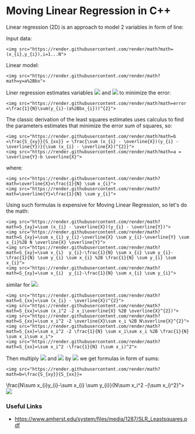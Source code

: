 # Moving Linear Regression in C++

Linear regression (2D) is an approach to model 2 variables in form of line:

Input data:

    <img src="https://render.githubusercontent.com/render/math?math=(x_{i},y_{i}),i=1...N">

Linear model:

    <img src="https://render.githubusercontent.com/render/math?math=y=a%2Bbx">

Liner regression estimates variables <img src="https://render.githubusercontent.com/render/math?math=a"> and <img src="https://render.githubusercontent.com/render/math?math=b"> to minimize the error:

    <img src="https://render.githubusercontent.com/render/math?math=error =\frac{1}{N}\sum(y_{i}-(a%2Bbx_{i}))^{2}">

The classic derivation of the least squares estimates uses calculus to find the parameters estimates that minimize the error sum of squares, so:

    <img src="https://render.githubusercontent.com/render/math?math=b =\frac{S_{xy}}{S_{xx}} = \frac{\sum (x_{i} - \overline{X})(y_{i} - \overline{Y})}{\sum (x_{i} - \overline{X})^{2}}">
    <img src="https://render.githubusercontent.com/render/math?math=a = \overline{Y}-b \overline{X}">

where:

    <img src="https://render.githubusercontent.com/render/math?math=\overline{X}=\frac{1}{N} \sum x_{i}">
    <img src="https://render.githubusercontent.com/render/math?math=\overline{Y}=\frac{1}{N} \sum y_{i}">

Using such formulas is expensive for Moving Linear Regression, so let's do the math:

    <img src="https://render.githubusercontent.com/render/math?math=S_{xy}=\sum (x_{i} - \overline{X})(y_{i} - \overline{Y})">
    <img src="https://render.githubusercontent.com/render/math?math=S_{xy}=\sum x_{i} y_{i}-\overline{X} \sum y_{i}-\overline{Y} \sum x_{i}%2B N \overline{X} \overline{Y}">
    <img src="https://render.githubusercontent.com/render/math?math=S_{xy}=\sum x_{i}  y_{i}-\frac{1}{N} \sum x_{i} \sum y_{i}-\frac{1}{N} \sum y_{i} \sum x_{i} %2B \frac{1}{N} \sum y_{i} \sum x_{i}">
    <img src="https://render.githubusercontent.com/render/math?math=S_{xy}=\sum x_{i}  y_{i}-\frac{1}{N} \sum x_{i} \sum y_{i}">

similar for <img src="https://render.githubusercontent.com/render/math?math=S_{xx}">:

    <img src="https://render.githubusercontent.com/render/math?math=S_{xx}=\sum (x_{i} - \overline{X})^{2}">
    <img src="https://render.githubusercontent.com/render/math?math=S_{xx}=\sum (x_i^2 -2 x_i\overline{X} %2B \overline{X}^{2})">
    <img src="https://render.githubusercontent.com/render/math?math=S_{xx}=\sum x_i^2 -2 \overline{X}\sum x_i %2B N\overline{X}^{2}">
    <img src="https://render.githubusercontent.com/render/math?math=S_{xx}=\sum x_i^2 -2 \frac{1}{N} \sum x_i\sum x_i %2B \frac{1}{N} \sum x_i\sum x_i">
    <img src="https://render.githubusercontent.com/render/math?math=S_{xx}=\sum x_i^2 -\frac{1}{N} (\sum x_i)^2">

Then multiply <img src="https://render.githubusercontent.com/render/math?math=S_{xy}"> and <img src="https://render.githubusercontent.com/render/math?math=S_{xx}"> by <img src="https://render.githubusercontent.com/render/math?math=N"> we get formulas in form of sums:

    <img src="https://render.githubusercontent.com/render/math?math=b=\frac{S_{xy}}{S_{xx}}=
\frac{N\sum x_{i}y_{i}-\sum x_{i} \sum y_{i}}{N\sum x_i^2 -(\sum x_i)^2}">
    <img src="https://render.githubusercontent.com/render/math?math=a = \overline{Y}-b \overline{X}">


### Useful Links
* https://www.amherst.edu/system/files/media/1287/SLR_Leastsquares.pdf
